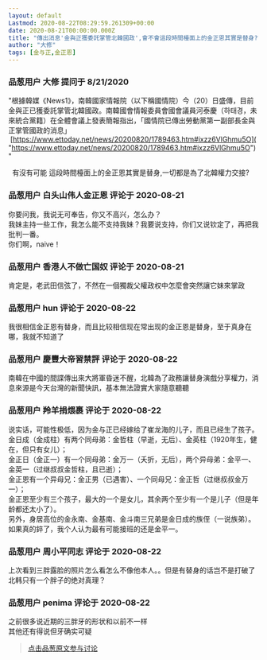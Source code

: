```yaml
---
layout: default
Lastmod: 2020-08-22T08:29:59.261309+00:00
date: 2020-08-21T00:00:00.000Z
title: "傳出消息'金與正獲委託掌管北韓國政',會不會這段時間檯面上的金正恩其實是替身?"
author: "大修"
tags: [金与正,金正恩]
---
```



### 品葱用户 **大修** 提问于 8/21/2020
    
"根據韓媒《News1》，南韓國家情報院（以下稱國情院）今（20）日盛傳，目前金與正已獲委託掌管北韓國政。南韓國會情報委員會國會議員河泰慶（하태경，未來統合黨籍）在全體會議上發表簡報指出，「國情院已傳出勞動黨第一副部長金與正掌管國政的消息」  
 [https://www.ettoday.net/news/20200820/1789463.htm#ixzz6VlGhmu5O]( "https://www.ettoday.net/news/20200820/1789463.htm#ixzz6VlGhmu5O")"  
  
  有沒有可能 這段時間檯面上的金正恩其實是替身,一切都是為了北韓權力交接?
    
                

### 品葱用户 **白头山伟人金正恩** 评论于 2020-08-21
        
你要问我，我说无可奉告，你又不高兴，怎么办？  
我妹主持一些工作，我怎么能不支持我妹？我要说支持，你们又说钦定了，再把我批判一番。  
你们啊，naive！
        
                

### 品葱用户 **香港人不做亡国奴** 评论于 2020-08-21
        
肯定是，老武田信弦了，不然在一個獨裁父權政权中怎麼會突然讓它妹來掌政
        
                

### 品葱用户 **hun** 评论于 2020-08-22
        
我很相信金正恩有替身，而且比较相信现在常出现的金正恩是替身，至于真身在哪，我就不知道了
        
                

### 品葱用户 **慶豐大帝習禁評** 评论于 2020-08-22
        
南韓在中國的間諜傳出來大將軍昏迷不醒，北韓為了政務讓替身演戲分享權力，消息來源是今天台灣的新聞快訊，基本無法證實大家隨意聽聽
        
                

### 品葱用户 **羚羊捐煨裹** 评论于 2020-08-22
        
说实话，可能性极低，因为金与正已经嫁给了崔龙海的儿子，而且已经生了孩子。  
金日成（金成柱）有两个同母弟：金哲柱（早逝，无后）、金英柱（1920年生，健在，但只有女儿）；  
金正日（金正一）有一个同母弟：金万一（夭折，无后），两个异母弟：金平一、金英一（过继叔叔金哲柱，且已逝）；  
金正恩有一个异母兄：金正男（已遇害）、一个同母兄：金正哲（过继叔叔金万一）；  
金正恩至少有三个孩子，最大的一个是女儿，其余两个至少有一个是儿子（但是年龄都还太小了）。  
另外，身居高位的金永南、金基南、金斗南三兄弟是金日成的族侄（一说族弟）。  
如果真的錊了，我个人认为最有可能接班的还是金平一。
        
                

### 品葱用户 **周小平同志** 评论于 2020-08-22
        
上次看到三胖露脸的照片怎么看怎么不像他本人。。但是有替身的话岂不是打破了北韩只有一个胖子的绝对真理？
        
                

### 品葱用户 **penima** 评论于 2020-08-22
        
之前很多说近期的三胖牙的形状和以前不一样  
其他还有得说但牙确实可疑
        
                





> [点击品葱原文参与讨论](https://pincong.rocks/question/30099)

